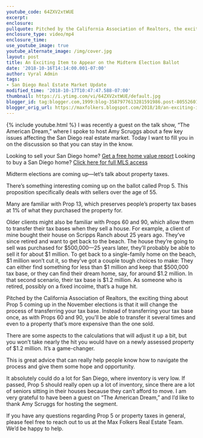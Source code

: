 ```yaml
---
youtube_code: 64ZXV2xtWUE
excerpt:
enclosure:
pullquote: Pitched by the California Association of Realtors, the exciting thing about Prop 5 coming up in the November elections is that it will change the process of transferring your tax base.
enclosure_type: video/mp4
enclosure_time:
use_youtube_image: true
youtube_alternate_image: /img/cover.jpg
layout: post
title: An Exciting Item to Appear on the Midterm Election Ballot
date: '2018-10-16T14:14:00.001-07:00'
author: Vyral Admin
tags:
- San Diego Real Estate Market Update
modified_time: '2018-10-17T10:47:47.588-07:00'
thumbnail: https://i.ytimg.com/vi/64ZXV2xtWUE/default.jpg
blogger_id: tag:blogger.com,1999:blog-3587977613281591986.post-8055260158703437577
blogger_orig_url: https://maxfolkers.blogspot.com/2018/10/an-exciting-item-to-appear-on-midterm.html
---
```

{% include youtube.html %}
I was recently a guest on the talk show, “The American Dream,” where I spoke to host Amy Scruggs about a few key issues affecting the San Diego real estate market. Today I want to fill you in on the discussion so that you can stay in the know.

<div class="post-cta">
Looking to sell your San Diego home? <a href="http://www.sandiegocityhomevalues.com/" target="_blank">Get a free home value report</a>
Looking to buy a San Diego home? <a href="http://maxfolkers.com/" target="_blank">Click here for full MLS access</a>
</div>

Midterm elections are coming up—let’s talk about property taxes.

There’s something interesting coming up on the ballot called Prop 5. This proposition specifically deals with sellers over the age of 55.

Many are familiar with Prop 13, which preserves people’s property tax bases at 1% of what they purchased the property for.

Older clients might also be familiar with Props 60 and 90, which allow them to transfer their tax bases when they sell a house. For example, a client of mine bought their house on Scripps Ranch about 25 years ago. They’ve since retired and want to get back to the beach. The house they’re going to sell was purchased for $500,000—25 years later, they’ll probably be able to sell it for about $1 million. To get back to a single-family home on the beach, $1 million won’t cut it, so they’ve got a couple tough choices to make: They can either find something for less than $1 million and keep that $500,000 tax base, or they can find their dream home, say, for around $1.2 million. In that second scenario, their tax base is $1.2 million. As someone who is retired, possibly on a fixed incoime, that’s a huge hit.

Pitched by the California Association of Realtors, the exciting thing about Prop 5 coming up in the November elections is that it will change the process of transferring your tax base. Instead of transferring your tax base once, as with Props 60 and 90, you’ll be able to transfer it several times and even to a property that’s more expensive than the one sold.



There are some aspects to the calculations that will adjust it up a bit, but you won’t take nearly the hit you would have on a newly assessed property of $1.2 million. It’s a game-changer.

This is great advice that can really help people know how to navigate the process and give them some hope and opportunity.

It absolutely could do a lot for San Diego, where inventory is very low. If passed, Prop 5 should really open up a lot of inventory, since there are a lot of seniors sitting in their houses because they can’t afford to move.
I am very grateful to have been a guest on “The American Dream,” and I’d like to thank Amy Scruggs for hosting the segment.

If you have any questions regarding Prop 5 or property taxes in general, please feel free to reach out to us at the Max Folkers Real Estate Team. We’d be happy to help.
